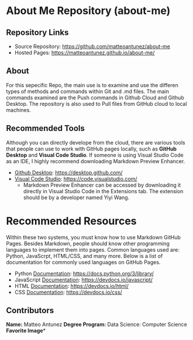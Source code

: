 # About Me Repository (about-me)
## Repository Links

* Source Repository: https://github.com/matteoantunez/about-me
* Hosted Pages: https://matteoantunez.github.io/about-me/

## About
For this sepecific Repo, the main use is to examine and use the differen types of methods and commands within Git and .md files. The main commands examined are the Push commands in Github Cloud and Github Desktop. The repository is also used to Pull files from GitHub cloud to local machines.

## Recommended Tools
Although you can directly develope from the cloud, there are various tools that people can use to work with GitHub pages locally, such as **GitHub Desktop** and **Visual Code Studio**. If someone is using Visual Studio Code as an IDE, I highly recommend downloading Markdown Preview Enhancer.

* [Github Desktop](https://desktop.github.com/): https://desktop.github.com/
* [Visual Code Studio](https://code.visualstudio.com/): https://code.visualstudio.com/
  * Markdown Preview Enhancer can be accessed by downloading it directly in Visual Studio Code in the Extensions tab. The extension should be by a developer named Yiyi Wang.

# Recommended Resources
Within these two systems, you must know how to use Markdown GitHub Pages. Besides Markdown, people should know other programming languages to implement them into pages. Common languages used are: Python, JavaScrpt, HTML/CSS, and many more. Below is a list of documentation for commonly used languages on GitHub Pages.

* Python [Documentation](https://docs.python.org/3/library/): https://docs.python.org/3/library/
* JavaScript [Documentation](https://devdocs.io/javascript/): https://devdocs.io/javascript/
* HTML [Documentation](https://devdocs.io/html/): https://devdocs.io/html/
* CSS [Documentation](https://devdocs.io/css/): https://devdocs.io/css/

## Contributors
**Name:** Matteo Antunez
**Degree Program:** Data Science: Computer Science
**Favorite Image*** 
